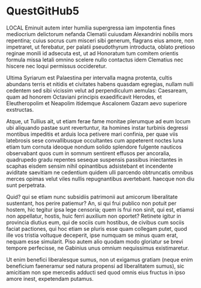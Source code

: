 # QuestGitHub5

LOCAL Eminuit autem inter humilia supergressa iam impotentia fines mediocrium delictorum nefanda Clematii cuiusdam Alexandrini nobilis mors repentina; cuius socrus cum misceri sibi generum, flagrans eius amore, non impetraret, ut ferebatur, per palatii pseudothyrum introducta, oblato pretioso reginae monili id adsecuta est, ut ad Honoratum tum comitem orientis formula missa letali omnino scelere nullo contactus idem Clematius nec hiscere nec loqui permissus occideretur.

Ultima Syriarum est Palaestina per intervalla magna protenta, cultis abundans terris et nitidis et civitates habens quasdam egregias, nullam nulli cedentem sed sibi vicissim velut ad perpendiculum aemulas: Caesaream, quam ad honorem Octaviani principis exaedificavit Herodes, et Eleutheropolim et Neapolim itidemque Ascalonem Gazam aevo superiore exstructas.

Atque, ut Tullius ait, ut etiam ferae fame monitae plerumque ad eum locum ubi aliquando pastae sunt revertuntur, ita homines instar turbinis degressi montibus impeditis et arduis loca petivere mari confinia, per quae viis latebrosis sese convallibusque occultantes cum appeterent noctes luna etiam tum cornuta ideoque nondum solido splendore fulgente nauticos observabant quos cum in somnum sentirent effusos per ancoralia, quadrupedo gradu repentes seseque suspensis passibus iniectantes in scaphas eisdem sensim nihil opinantibus adsistebant et incendente aviditate saevitiam ne cedentium quidem ulli parcendo obtruncatis omnibus merces opimas velut viles nullis repugnantibus avertebant. haecque non diu sunt perpetrata.

Quid? qui se etiam nunc subsidiis patrimonii aut amicorum liberalitate sustentant, hos perire patiemur? An, si qui frui publico non potuit per hostem, hic tegitur ipsa lege censoria; quem is frui non sinit, qui est, etiamsi non appellatur, hostis, huic ferri auxilium non oportet? Retinete igitur in provincia diutius eum, qui de sociis cum hostibus, de civibus cum sociis faciat pactiones, qui hoc etiam se pluris esse quam collegam putet, quod ille vos tristia voltuque deceperit, ipse numquam se minus quam erat, nequam esse simularit. Piso autem alio quodam modo gloriatur se brevi tempore perfecisse, ne Gabinius unus omnium nequissimus existimaretur.

Ut enim benefici liberalesque sumus, non ut exigamus gratiam (neque enim beneficium faeneramur sed natura propensi ad liberalitatem sumus), sic amicitiam non spe mercedis adducti sed quod omnis eius fructus in ipso amore inest, expetendam putamus.
